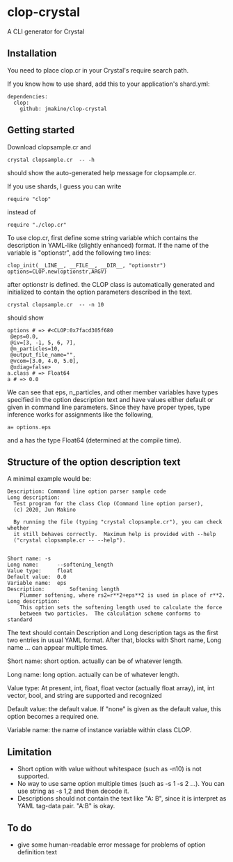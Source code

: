 # clop-crystal

A CLI generator for Crystal

## Installation



You need to place clop.cr in your Crystal's require search path.

If you know how to use shard, add this to your application's shard.yml:

    dependencies:
      clop:
        github: jmakino/clop-crystal

## Getting started

Download clopsample.cr and

    crystal clopsample.cr  -- -h

should show the auto-generated help message for clopsample.cr.

If you use shards, I guess you can write

    require "clop"

instead of

    require "./clop.cr"



To use clop.cr, first define some string variable which contains
the description in YAML-like (slightly enhanced) format. If the name
of the variable is "optionstr", add the following two lines:

    clop_init(__LINE__, __FILE__, __DIR__, "optionstr")
    options=CLOP.new(optionstr,ARGV)

after optionstr is defined. the CLOP class is automatically generated
and initialized to contain the option parameters described in the text.

    crystal clopsample.cr  -- -n 10

should show

    options # => #<CLOP:0x7facd305f680
     @eps=0.0,
     @iv=[3, -1, 5, 6, 7],
     @n_particles=10,
     @output_file_name="",
     @vcom=[3.0, 4.0, 5.0],
     @xdiag=false>
    a.class # => Float64
    a # => 0.0

We can see that eps, n_particles, and other member variables have
types specified in the option description text and have values either
default or given in command line parameters. Since they have proper
types, type inference works for  assignments like the following, 

    a= options.eps

and a has the type Float64 (determined at the compile time).

## Structure of the option description text

A minimal example would be:

    Description: Command line option parser sample code
    Long description:
      Test program for the class Clop (Command line option parser),
      (c) 2020, Jun Makino

      By running the file (typing "crystal clopsample.cr"), you can check whether
      it still behaves correctly.  Maximum help is provided with --help
      ("crystal clopsample.cr -- --help").
 

    Short name: -s
    Long name:		--softening_length
    Value type:		float
    Default value: 	0.0
    Variable name: 	eps             
    Description:		Softening length
        Plummer softening, where rs2=r**2+eps**2 is used in place of r**2.
    Long description:                        
        This option sets the softening length used to calculate the force
        between two particles.  The calculation scheme conforms to standard

The text should contain Description and Long description tags as the
first two entries in usual YAML format. After that,  blocks
with Short name, Long name ... can appear multiple times.

Short name: short option. actually can be of whatever length.

Long name: long option. actually can be of whatever length.

Value type: At present, int, float, float vector (actually float
            array), int, int vector, bool, and string are supported and recognized

Default value: the default value. If "none" is given as the default
value, this option becomes a required one. 

Variable name: the name of instance variable within class CLOP.

## Limitation

* Short option with value without whitespace (such as -n10) is not
  supported.
* No way to use same option multiple times (such as -s 1 -s 2 ...).
  You can use string  as -s 1,2 and then decode it.
* Descriptions should not contain the text like "A: B", since it is
  interpret as YAML tag-data pair. "A:B" is okay.

## To do

* give some human-readable error message for problems of option definition text
  
